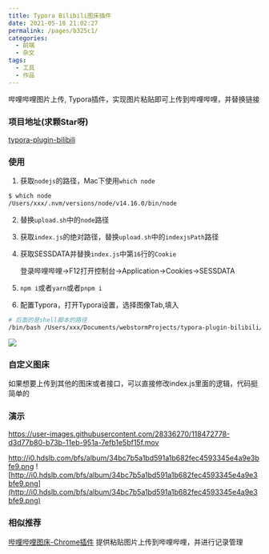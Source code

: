 ```yaml
---
title: Typora Bilibili图床插件
date: 2021-05-18 21:02:27
permalink: /pages/b325c1/
categories:
  - 前端
  - 杂文
tags:
  - 工具
  - 作品
---
```


哔哩哔哩图片上传, Typora插件，实现图片粘贴即可上传到哔哩哔哩，并替换链接
<!-- more -->

### 项目地址(求颗Star呀)
[typora-plugin-bilibili](https://github.com/xlzy520/typora-plugin-bilibili)

### 使用
1. 获取`nodejs`的路径，Mac下使用`which node`
```bash
$ which node
/Users/xxx/.nvm/versions/node/v14.16.0/bin/node
```

2. 替换`upload.sh`中的`node`路径
3. 获取`index.js`的绝对路径，替换`upload.sh`中的`indexjsPath`路径
4. 获取SESSDATA并替换`index.js`中第`16`行的`Cookie`

   登录哔哩哔哩→F12打开控制台→Application→Cookies→SESSDATA
5. `npm i`或者`yarn`或者`pnpm i`
6. 配置Typora，打开Typora设置，选择图像Tab,填入

```bash
# 后面的是shell脚本的路径
/bin/bash /Users/xxx/Documents/webstormProjects/typora-plugin-bilibili/upload.sh
```


![](http://i0.hdslb.com/bfs/album/1ae61c12ffc4a0ec9e67d4c7b173280902e4216c.png)

### 自定义图床
如果想要上传到其他的图床或者接口，可以直接修改index.js里面的逻辑，代码挺简单的

### 演示

https://user-images.githubusercontent.com/28336270/118472778-d3d77b80-b73b-11eb-951a-7efb1e5bf15f.mov


http://i0.hdslb.com/bfs/album/34bc7b5a1bd591a1b682fec4593345e4a9e3bfe9.png
![http://i0.hdslb.com/bfs/album/34bc7b5a1bd591a1b682fec4593345e4a9e3bfe9.png](http://i0.hdslb.com/bfs/album/34bc7b5a1bd591a1b682fec4593345e4a9e3bfe9.png)

### 相似推荐
[哔哩哔哩图床-Chrome插件](https://github.com/xlzy520/bilibili-img-uploader) 提供粘贴图片上传到哔哩哔哩，并进行记录管理
